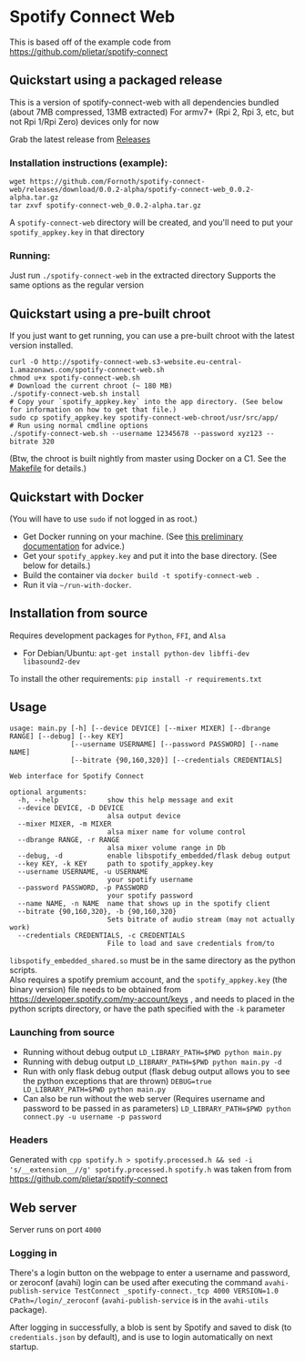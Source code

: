 # Spotify Connect Web

This is based off of the example code from https://github.com/plietar/spotify-connect

## Quickstart using a packaged release
This is a version of spotify-connect-web with all dependencies bundled (about 7MB compressed, 13MB extracted)
For armv7+ (Rpi 2, Rpi 3, etc, but not Rpi 1/Rpi Zero) devices only for now

Grab the latest release from [Releases](https://github.com/Fornoth/spotify-connect-web/releases)
### Installation instructions (example):
```
wget https://github.com/Fornoth/spotify-connect-web/releases/download/0.0.2-alpha/spotify-connect-web_0.0.2-alpha.tar.gz
tar zxvf spotify-connect-web_0.0.2-alpha.tar.gz
```
A `spotify-connect-web` directory will be created, and you'll need to put your `spotify_appkey.key` in that directory

### Running:
Just run `./spotify-connect-web`  in the extracted directory
Supports the same options as the regular version


## Quickstart using a pre-built chroot
If you just want to get running, you can use a pre-built chroot with the latest version installed.

    curl -O http://spotify-connect-web.s3-website.eu-central-1.amazonaws.com/spotify-connect-web.sh
    chmod u+x spotify-connect-web.sh
    # Download the current chroot (~ 180 MB)
    ./spotify-connect-web.sh install
    # Copy your `spotify_appkey.key` into the app directory. (See below for information on how to get that file.)
    sudo cp spotify_appkey.key spotify-connect-web-chroot/usr/src/app/
    # Run using normal cmdline options
    ./spotify-connect-web.sh --username 12345678 --password xyz123 --bitrate 320

(Btw, the chroot is built nightly from master using Docker on a C1. See the [Makefile](Makefile.docker) for details.)

## Quickstart with Docker
(You will have to use `sudo` if not logged in as root.)

* Get Docker running on your machine. (See [this preliminary documentation](https://github.com/aetherical/docker/blob/master/docs/sources/installation/raspberrypi.md) for advice.)
* Get your `spotify_appkey.key` and put it into the base directory. (See below for details.)
* Build the container via `docker build -t spotify-connect-web .`
* Run it via `~/run-with-docker`.

## Installation from source
Requires development packages for `Python`, `FFI`, and `Alsa`  
 - For Debian/Ubuntu: `apt-get install python-dev libffi-dev libasound2-dev`  

To install the other requirements: `pip install -r requirements.txt`

## Usage
```
usage: main.py [-h] [--device DEVICE] [--mixer MIXER] [--dbrange RANGE] [--debug] [--key KEY]
               [--username USERNAME] [--password PASSWORD] [--name NAME]
               [--bitrate {90,160,320}] [--credentials CREDENTIALS]

Web interface for Spotify Connect

optional arguments:
  -h, --help            show this help message and exit
  --device DEVICE, -D DEVICE
                        alsa output device
  --mixer MIXER, -m MIXER
                        alsa mixer name for volume control
  --dbrange RANGE, -r RANGE
  						alsa mixer volume range in Db
  --debug, -d           enable libspotify_embedded/flask debug output
  --key KEY, -k KEY     path to spotify_appkey.key
  --username USERNAME, -u USERNAME
                        your spotify username
  --password PASSWORD, -p PASSWORD
                        your spotify password
  --name NAME, -n NAME  name that shows up in the spotify client
  --bitrate {90,160,320}, -b {90,160,320}
                        Sets bitrate of audio stream (may not actually work)
  --credentials CREDENTIALS, -c CREDENTIALS
                        File to load and save credentials from/to
```

`libspotify_embedded_shared.so` must be in the same directory as the python scripts.  
Also requires a spotify premium account, and the `spotify_appkey.key` (the binary version) file needs to be obtained from https://developer.spotify.com/my-account/keys , and needs to placed in the python scripts directory, or have the path specified with the `-k` parameter

### Launching from source
- Running without debug output `LD_LIBRARY_PATH=$PWD python main.py`
- Running with debug output `LD_LIBRARY_PATH=$PWD python main.py -d`
- Run with only flask debug output (flask debug output allows you to see the python exceptions that are thrown) `DEBUG=true LD_LIBRARY_PATH=$PWD python main.py`
- Can also be run without the web server (Requires username and password to be passed in as parameters)  `LD_LIBRARY_PATH=$PWD python connect.py -u username -p password`

### Headers
Generated with `cpp spotify.h > spotify.processed.h && sed -i 's/__extension__//g' spotify.processed.h`
`spotify.h` was taken from from https://github.com/plietar/spotify-connect

## Web server
Server runs on port `4000`

### Logging in
There's a login button on the webpage to enter a username and password, or zeroconf (avahi) login can be used after executing the command `avahi-publish-service TestConnect _spotify-connect._tcp 4000 VERSION=1.0 CPath=/login/_zeroconf` (`avahi-publish-service` is in the `avahi-utils` package).

After logging in successfully, a blob is sent by Spotify and saved to disk (to `credentials.json` by default), and is use to login automatically on next startup.
